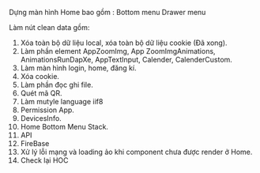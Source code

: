 Dựng màn hình Home bao gồm :
Bottom menu 
Drawer menu

Làm nút clean data gồm: 
1. Xóa toàn bộ dữ liệu local, xóa toàn bộ dữ liệu cookie (Đã xong).
2. Làm phần element AppZoomImg, App ZoomImgAnimations, AnimationsRunDapXe, AppTextInput, Calender, CalenderCustom.
3. Làm màn hình login, home, đăng kí.
4. Xóa cookie.
5. Làm phần đọc ghi file.
6. Quét mã QR.
7. Làm mutyle language iif8
8. Permission App.
9. DevicesInfo.
10. Home Bottom Menu Stack.
11. API
12. FireBase
13. Xử lý lỗi mạng và loading ảo khi component chưa được render ở Home.
14. Check lại HOC


